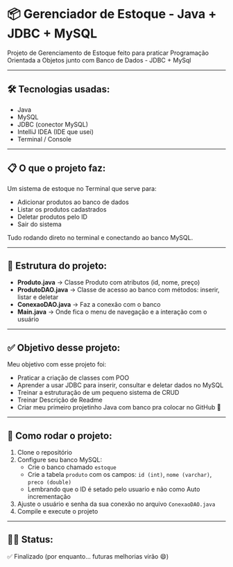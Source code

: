 # 📦 Gerenciador de Estoque - Java + JDBC + MySQL

Projeto de Gerenciamento de Estoque feito para praticar Programação Orientada a Objetos junto com Banco de Dados - JDBC + MySql

---

## 🛠️ Tecnologias usadas:

- Java 
- MySQL
- JDBC (conector MySQL)
- IntelliJ IDEA (IDE que usei)
- Terminal / Console

---

## 📋 O que o projeto faz:

Um sistema de estoque no Terminal que serve para:

- Adicionar produtos ao banco de dados
- Listar os produtos cadastrados
- Deletar produtos pelo ID
- Sair do sistema

Tudo rodando direto no terminal e conectando ao banco MySQL.

---

## 🧱 Estrutura do projeto:

- **Produto.java** → Classe Produto com atributos (id, nome, preço)
- **ProdutoDAO.java** → Classe de acesso ao banco com métodos: inserir, listar e deletar
- **ConexaoDAO.java** → Faz a conexão com o banco
- **Main.java** → Onde fica o menu de navegação e a interação com o usuário

---

## ✅ Objetivo desse projeto:

Meu objetivo com esse projeto foi:

- Praticar a criação de classes com POO
- Aprender a usar JDBC para inserir, consultar e deletar dados no MySQL
- Treinar a estruturação de um pequeno sistema de CRUD
- Treinar Descrição de Readme
- Criar meu primeiro projetinho Java com banco pra colocar no GitHub 🎉


---

## 🚀 Como rodar o projeto:

1. Clone o repositório
2. Configure seu banco MySQL:
    - Crie o banco chamado `estoque`
    - Crie a tabela `produto` com os campos: `id (int)`, `nome (varchar)`, `preco (double)`
    - Lembrando que o ID é setado pelo usuario e não como Auto incrementação
3. Ajuste o usuário e senha da sua conexão no arquivo `ConexaoDAO.java`
4. Compile e execute o projeto

---

## 👨‍💻 Status:

✅ Finalizado (por enquanto... futuras melhorias virão 😄)


